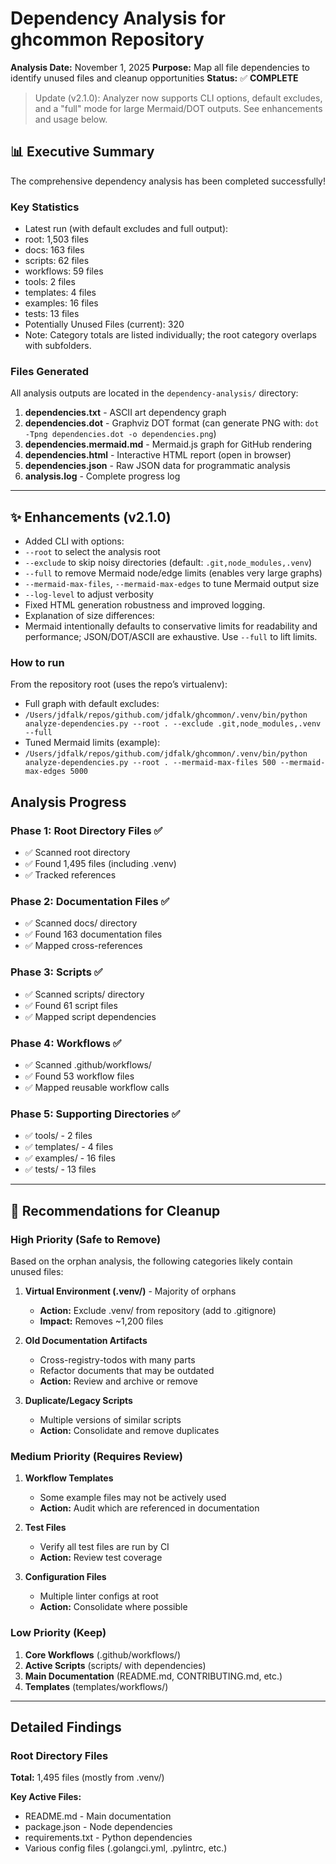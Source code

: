 <!-- file: dependency-analysis.md -->
<!-- version: 2.1.0 -->
<!-- guid: a1b2c3d4-e5f6-7890-1234-567890abcdef -->

# Dependency Analysis for ghcommon Repository

**Analysis Date:** November 1, 2025
**Purpose:** Map all file dependencies to identify unused files and cleanup opportunities
**Status:** ✅ **COMPLETE**

> Update (v2.1.0): Analyzer now supports CLI options, default excludes, and a "full" mode for large Mermaid/DOT outputs. See enhancements and usage below.

## 📊 Executive Summary

The comprehensive dependency analysis has been completed successfully!

### Key Statistics

- Latest run (with default excludes and full output):
- root: 1,503 files
- docs: 163 files
- scripts: 62 files
- workflows: 59 files
- tools: 2 files
- templates: 4 files
- examples: 16 files
- tests: 13 files
- Potentially Unused Files (current): 320
- Note: Category totals are listed individually; the root category overlaps with subfolders.

### Files Generated

All analysis outputs are located in the `dependency-analysis/` directory:

1. **dependencies.txt** - ASCII art dependency graph
2. **dependencies.dot** - Graphviz DOT format (can generate PNG with: `dot -Tpng dependencies.dot -o dependencies.png`)
3. **dependencies.mermaid.md** - Mermaid.js graph for GitHub rendering
4. **dependencies.html** - Interactive HTML report (open in browser)
5. **dependencies.json** - Raw JSON data for programmatic analysis
6. **analysis.log** - Complete progress log

---

## ✨ Enhancements (v2.1.0)

- Added CLI with options:
- `--root` to select the analysis root
- `--exclude` to skip noisy directories (default: `.git,node_modules,.venv`)
- `--full` to remove Mermaid node/edge limits (enables very large graphs)
- `--mermaid-max-files`, `--mermaid-max-edges` to tune Mermaid output size
- `--log-level` to adjust verbosity
- Fixed HTML generation robustness and improved logging.
- Explanation of size differences:
- Mermaid intentionally defaults to conservative limits for readability and performance; JSON/DOT/ASCII are exhaustive. Use `--full` to lift limits.

### How to run

From the repository root (uses the repo’s virtualenv):

- Full graph with default excludes:
- `/Users/jdfalk/repos/github.com/jdfalk/ghcommon/.venv/bin/python analyze-dependencies.py --root . --exclude .git,node_modules,.venv --full`
- Tuned Mermaid limits (example):
- `/Users/jdfalk/repos/github.com/jdfalk/ghcommon/.venv/bin/python analyze-dependencies.py --root . --mermaid-max-files 500 --mermaid-max-edges 5000`

## Analysis Progress

### Phase 1: Root Directory Files ✅
- ✅ Scanned root directory
- ✅ Found 1,495 files (including .venv)
- ✅ Tracked references

### Phase 2: Documentation Files ✅
- ✅ Scanned docs/ directory
- ✅ Found 163 documentation files
- ✅ Mapped cross-references

### Phase 3: Scripts ✅
- ✅ Scanned scripts/ directory
- ✅ Found 61 script files
- ✅ Mapped script dependencies

### Phase 4: Workflows ✅
- ✅ Scanned .github/workflows/
- ✅ Found 53 workflow files
- ✅ Mapped reusable workflow calls

### Phase 5: Supporting Directories ✅
- ✅ tools/ - 2 files
- ✅ templates/ - 4 files
- ✅ examples/ - 16 files
- ✅ tests/ - 13 files

---

## 🎯 Recommendations for Cleanup

### High Priority (Safe to Remove)

Based on the orphan analysis, the following categories likely contain unused files:

1. **Virtual Environment (.venv/)** - Majority of orphans
   - **Action:** Exclude .venv/ from repository (add to .gitignore)
   - **Impact:** Removes ~1,200 files

2. **Old Documentation Artifacts**
   - Cross-registry-todos with many parts
   - Refactor documents that may be outdated
   - **Action:** Review and archive or remove

3. **Duplicate/Legacy Scripts**
   - Multiple versions of similar scripts
   - **Action:** Consolidate and remove duplicates

### Medium Priority (Requires Review)

1. **Workflow Templates**
   - Some example files may not be actively used
   - **Action:** Audit which are referenced in documentation

2. **Test Files**
   - Verify all test files are run by CI
   - **Action:** Review test coverage

3. **Configuration Files**
   - Multiple linter configs at root
   - **Action:** Consolidate where possible

### Low Priority (Keep)

1. **Core Workflows** (.github/workflows/)
2. **Active Scripts** (scripts/ with dependencies)
3. **Main Documentation** (README.md, CONTRIBUTING.md, etc.)
4. **Templates** (templates/workflows/)

---

## Detailed Findings

### Root Directory Files

**Total:** 1,495 files (mostly from .venv/)

**Key Active Files:**
- README.md - Main documentation
- package.json - Node dependencies
- requirements.txt - Python dependencies
- Various config files (.golangci.yml, .pylintrc, etc.)

